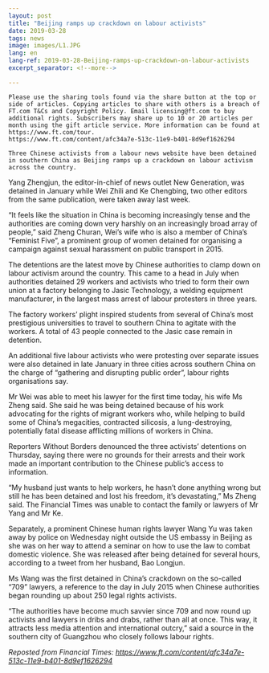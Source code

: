 ```yaml
---
layout: post
title: "Beijing ramps up crackdown on labour activists"
date: 2019-03-28
tags: news
image: images/L1.JPG
lang: en
lang-ref: 2019-03-28-Beijing-ramps-up-crackdown-on-labour-activists
excerpt_separator: <!--more-->

---
```



	Please use the sharing tools found via the share button at the top or side of articles. Copying articles to share with others is a breach of FT.com T&Cs and Copyright Policy. Email licensing@ft.com to buy additional rights. Subscribers may share up to 10 or 20 articles per month using the gift article service. More information can be found at https://www.ft.com/tour.
	https://www.ft.com/content/afc34a7e-513c-11e9-b401-8d9ef1626294

	Three Chinese activists from a labour news website have been detained in southern China as Beijing ramps up a crackdown on labour activism across the country.

Yang Zhengjun, the editor-in-chief of news outlet New Generation, was detained in January while Wei Zhili and Ke Chengbing, two other editors from the same publication, were taken away last week.

“It feels like the situation in China is becoming increasingly tense and the authorities are coming down very harshly on an increasingly broad array of people,” said Zheng Churan, Wei’s wife who is also a member of China’s “Feminist Five”, a prominent group of women detained for organising a campaign against sexual harassment on public transport in 2015.

The detentions are the latest move by Chinese authorities to clamp down on labour activism around the country. This came to a head in July when authorities detained 29 workers and activists who tried to form their own union at a factory belonging to Jasic Technology, a welding equipment manufacturer, in the largest mass arrest of labour protesters in three years.

The factory workers’ plight inspired students from several of China’s most prestigious universities to travel to southern China to agitate with the workers. A total of 43 people connected to the Jasic case remain in detention.

An additional five labour activists who were protesting over separate issues were also detained in late January in three cities across southern China on the charge of “gathering and disrupting public order”, labour rights organisations say.

Mr Wei was able to meet his lawyer for the first time today, his wife Ms Zheng said. She said he was being detained because of his work advocating for the rights of migrant workers who, while helping to build some of China’s megacities, contracted silicosis, a lung-destroying, potentially fatal disease afflicting millions of workers in China.

Reporters Without Borders denounced the three activists’ detentions on Thursday, saying there were no grounds for their arrests and their work made an important contribution to the Chinese public’s access to information.

“My husband just wants to help workers, he hasn’t done anything wrong but still he has been detained and lost his freedom, it’s devastating,” Ms Zheng said. The Financial Times was unable to contact the family or lawyers of Mr Yang and Mr Ke.

Separately, a prominent Chinese human rights lawyer Wang Yu was taken away by police on Wednesday night outside the US embassy in Beijing as she was on her way to attend a seminar on how to use the law to combat domestic violence. She was released after being detained for several hours, according to a tweet from her husband, Bao Longjun.

Ms Wang was the first detained in China’s crackdown on the so-called “709” lawyers, a reference to the day in July 2015 when Chinese authorities began rounding up about 250 legal rights activists.

“The authorities have become much savvier since 709 and now round up activists and lawyers in dribs and drabs, rather than all at once. This way, it attracts less media attention and international outcry,” said a source in the southern city of Guangzhou who closely follows labour rights.

<em>Reposted from Financial Times: <https://www.ft.com/content/afc34a7e-513c-11e9-b401-8d9ef1626294></em>
